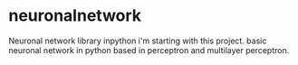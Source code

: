 # neuronalnetwork
Neuronal network library inpython
i'm starting with this project.
basic neuronal network in python based in perceptron and multilayer perceptron.

